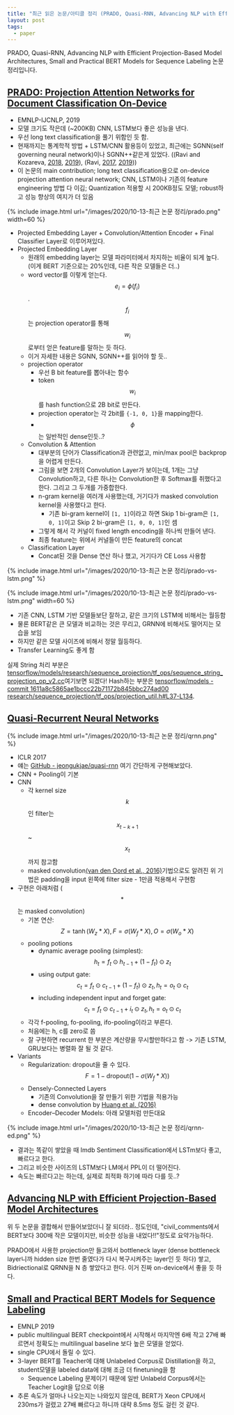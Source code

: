 ```yaml
---
title: "최근 읽은 논문/아티클 정리 (PRADO, Quasi-RNN, Advancing NLP with Efficient Projection-Based Model Architectures, Small and Practical BERT Models for Sequence Labeling)"
layout: post
tags:
  - paper
---
```


PRADO, Quasi-RNN, Advancing NLP with Efficient Projection-Based Model Architectures, Small and Practical BERT Models for Sequence Labeling 논문 정리입니다.

## [PRADO: Projection Attention Networks for Document Classification On-Device](https://www.aclweb.org/anthology/D19-1506.pdf)

* EMNLP-IJCNLP, 2019
* 모델 크기도 작은데 (~200KB) CNN, LSTM보다 좋은 성능을 낸다.
* 우선 long text classification을 풀기 위함인 듯 함.
* 현재까지는 통계학적 방법 + LSTM/CNN 활용등이 있었고, 최근에는 SGNN(self governing neural network)이나 SGNN++같은게 있었다. ((Ravi and Kozareva, [2018](https://www.aclweb.org/anthology/D18-1105/), [2019](https://www.aclweb.org/anthology/P19-1368/)), (Ravi, [2017](https://arxiv.org/abs/1708.00630), [2019](http://proceedings.mlr.press/v97/ravi19a/ravi19a.pdf)))
* 이 논문의 main contribution; long text classification용으로 on-device projection attention neural network; CNN, LSTM이나 기존의 feature engineering 방법 다 이김; Quantization 적용할 시 200KB정도 모델; robust하고 성능 향상의 여지가 더 있음

{% include image.html url="/images/2020/10-13-최근 논문 정리/prado.png" width=60 %}

* Projected Embedding Layer + Convolution/Attention Encoder + Final Classifier Layer로 이루어져있다.
* Projected Embedding Layer
  * 원래의 embedding layer는 모델 파라미터에서 차지하는 비율이 되게 높다. (이게 BERT 기준으로는 20%인데, 다른 작은 모델들은 더..)
  * word vector를 이렇게 얻는다. $$e_i = \phi(f_i) $$. $$f_i$$는 projection operator를 통해 $$w_i$$로부터 얻은 feature를 말하는 듯 하다.
  * 이거 자세한 내용은 SGNN, SGNN++를 읽어야 할 듯..
  * projection operator
    * 우선 B bit feature를 뽑아내는 함수
    * token $$w_i$$를 hash function으로 2B bit로 만든다.
    * projection operator는 각 2bit를 `{-1, 0, 1}`을 mapping한다.
    * $$\phi$$는 일반적인 dense인듯..?
  * Convolution & Attention
    * 대부분의 단어가 Classification과 관련없고, min/max pool은 backprop을 어렵게 만든다.
    * 그림을 보면 2개의 Convolution Layer가 보이는데, 1개는 그냥 Convolution하고, 다른 하나는 Convolution한 후 Softmax를 취했다고 한다. 그리고 그 두개를 가중합한다.
    * n-gram kernel을 여러개 사용했는데, 거기다가 masked convolution kernel을 사용했다고 한다.
      * 기존 bi-gram kernel이 `[1, 1]`이라고 하면 Skip 1 bi-gram은 `[1, 0, 1]`이고 Skip 2 bi-gram은 `[1, 0, 0, 1]`인 셈
    * 그렇게 해서 각 커널이 fixed length encoding을 하나씩 만들어 낸다.
    * 최종 feature는 위에서 커널들이 만든 feature의 concat
  * Classification Layer
    * Concat된 것을 Dense 연산 하나 했고, 거기다가 CE Loss 사용함

{% include image.html url="/images/2020/10-13-최근 논문 정리/prado-vs-lstm.png" %}

{% include image.html url="/images/2020/10-13-최근 논문 정리/prado-vs-lstm.png" width=60 %}

* 기존 CNN, LSTM 기반 모델들보단 잘하고, 같은 크기의 LSTM에 비해서는 월등함
* 물론 BERT같은 큰 모델과 비교하는 것은 무리고, GRNN에 비해서도 떨어지는 모습을 보임
* 하지만 같은 모델 사이즈에 비해서 정말 월등하다.
* Transfer Learning도 좋게 함

실제 String 처리 부분은 [tensorflow/models/research/sequence_projection/tf_ops/sequence_string_projection_op_v2.cc](https://github.com/tensorflow/models/blob/master/research/sequence_projection/tf_ops/sequence_string_projection_op_v2.cc)여기보면 되겠다! Hash하는 부분은 [tensorflow/models - commit 1611a8c5865ae1bccc22b71172b845bbc274ad00 research/sequence_projection/tf_ops/projection_util.h#L37-L134](https://github.com/tensorflow/models/blob/1611a8c5865ae1bccc22b71172b845bbc274ad00/research/sequence_projection/tf_ops/projection_util.h#L37-L134).

## [Quasi-Recurrent Neural Networks](https://arxiv.org/abs/1611.01576)

{% include image.html url="/images/2020/10-13-최근 논문 정리/qrnn.png" %}

* ICLR 2017
* 얘는 [GitHub - jeongukjae/quasi-rnn](https://github.com/jeongukjae/quasi-rnn) 여기 간단하게 구현해보았다.
* CNN + Pooling이 기본
* CNN
  * 각 kernel size $$k$$인 filter는 $$x_{t - k + 1}$$ ~ $$x_t$$까지 참고함
  * masked convolution[(van den Oord et al., 2016)](https://arxiv.org/pdf/1601.06759.pdf)기법으로도 알려진 위 기법은 padding을 input 왼쪽에 filter size - 1만큼 적용해서 구현함
* 구현은 아래처럼 ($$*$$는 masked convolution)
  * 기본 연산: $$Z = \tanh(W_z * X), F = \sigma(W_f * X), O = \sigma(W_o * X)$$
  * pooling potions
    * dynamic average pooling (simplest): $$h_t = f_t \odot h_{t- 1} + (1 - f_t) \odot z_t$$
    * using output gate: $$c_t = f_t \odot c_{t- 1} + (1 - f_t) \odot z_t, h_t = o_t \odot c_t$$
    * including independent input and forget gate: $$c_t = f_t \odot c_{t - 1} + i_t \odot z_t, h_t = o_t \odot c_t$$
  * 각각 f-pooling, fo-pooling, ifo-pooling이라고 부른다.
  * 처음에는 h, c를 zero로 씀
  * 잘 구현하면 recurrent 한 부분은 계산량을 무시할만하다고 함 -> 기존 LSTM, GRU보다는 병렬화 잘 될 것 같다.
* Variants
  * Regularization: dropout을 줄 수 있다. $$F = 1 - \text{dropout} (1 - \sigma(W_f * X))$$
  * Densely-Connected Layers
    * 기존의 Convolution을 잘 만들기 위한 기법을 적용가능
    * dense convolution by [Huang et al. (2016)](https://arxiv.org/abs/1608.06993)
  * Encoder–Decoder Models: 아래 모델처럼 만든대요

{% include image.html url="/images/2020/10-13-최근 논문 정리/qrnn-ed.png" %}

* 결과는 똑같이 쌓았을 때 Imdb Sentiment Classification에서 LSTm보다 좋고, 빠르다고 한다.
* 그리고 비슷한 사이즈의 LSTM보다 LM에서 PPL이 더 떨어진다.
* 속도는 빠르다고는 하는데, 실제로 최적화 하기에 따라 다를 듯..?

## [Advancing NLP with Efficient Projection-Based Model Architectures](https://ai.googleblog.com/2020/09/advancing-nlp-with-efficient-projection.html)

위 두 논문을 결합해서 만들어보았더니 잘 되더라.. 정도인데, "civil_comments에서 BERT보다 300배 작은 모델이지만, 비슷한 성능을 내었다!!"정도로 요약가능하다.

PRADO에서 사용한 projection만 들고와서 bottleneck layer (dense bottleneck layer니까 hidden size 한번 줄였다가 다시 복구시켜주는 layer인 듯 하다) 쌓고, Bidriectional로 QRNN을 N 층 쌓았다고 한다. 이거 진짜 on-device에서 좋을 듯 하다.

## [Small and Practical BERT Models for Sequence Labeling](https://www.aclweb.org/anthology/D19-1374.pdf)

* EMNLP 2019
* public multilingual BERT checkpoint에서 시작해서 마지막엔 6배 작고 27배 빠르면서 정확도는 multilingual baseline 보다 높은 모델을 얻었다.
* single CPU에서 돌릴 수 있다.
* 3-layer BERT를 Teacher에 대해 Unlabeled Corpus로 Distillation을 하고, student모델을 labeled data에 대해 조금 더 finetuning을 함
  * Sequence Labeling 문제이기 때문에 일반 Unlabeld Corpus에서는 Teacher Logit을 답으로 이용
* 추론 속도가 얼마나 나오는지는 나와있지 않은데, BERT가 Xeon CPU에서 230ms가 걸렸고 27배 빠르다고 하니까 대략 8.5ms 정도 걸린 것 같다.

